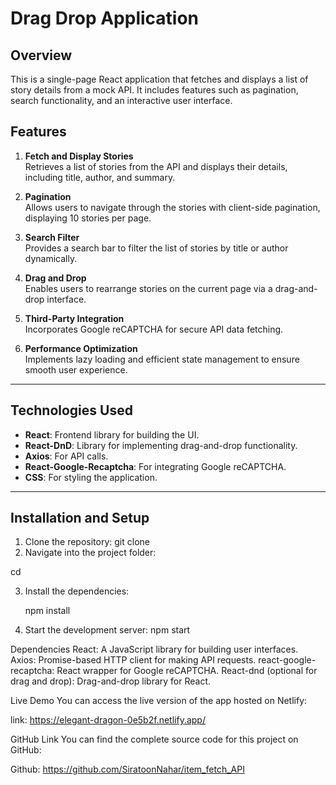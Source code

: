 # Drag Drop Application
 
## Overview
 
This is a single-page React application that fetches and displays a list of story details from a mock API. It includes features such as pagination, search functionality, and an interactive user interface.
 
## Features
 
1. **Fetch and Display Stories**  
   Retrieves a list of stories from the API and displays their details, including title, author, and summary.
 
2. **Pagination**  
   Allows users to navigate through the stories with client-side pagination, displaying 10 stories per page.
 
3. **Search Filter**  
   Provides a search bar to filter the list of stories by title or author dynamically.
 
4. **Drag and Drop**  
   Enables users to rearrange stories on the current page via a drag-and-drop interface.
 
5. **Third-Party Integration**  
   Incorporates Google reCAPTCHA for secure API data fetching.
 
6. **Performance Optimization**  
   Implements lazy loading and efficient state management to ensure smooth user experience.
 
---
 
## Technologies Used
 
- **React**: Frontend library for building the UI.
- **React-DnD**: Library for implementing drag-and-drop functionality.
- **Axios**: For API calls.
- **React-Google-Recaptcha**: For integrating Google reCAPTCHA.
- **CSS**: For styling the application.
 
---
 
## Installation and Setup
 
1. Clone the repository:
   git clone <repo-url>
2. Navigate into the project folder:

cd <project-folder>

3. Install the dependencies:

    npm install

4. Start the development server:
    npm start


Dependencies
React: A JavaScript library for building user interfaces.
Axios: Promise-based HTTP client for making API requests.
react-google-recaptcha: React wrapper for Google reCAPTCHA.
React-dnd (optional for drag and drop): Drag-and-drop library for React.

Live Demo
You can access the live version of the app hosted on Netlify:

link: https://elegant-dragon-0e5b2f.netlify.app/

GitHub Link
You can find the complete source code for this project on GitHub:

Github: https://github.com/SiratoonNahar/item_fetch_API